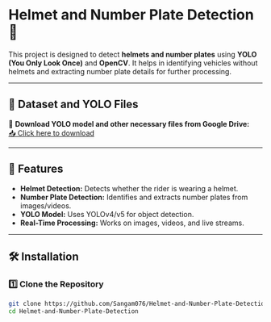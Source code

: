 # Helmet and Number Plate Detection 🚀  

This project is designed to detect **helmets and number plates** using **YOLO (You Only Look Once)** and **OpenCV**. It helps in identifying vehicles without helmets and extracting number plate details for further processing.  

---

## 📂 Dataset and YOLO Files  
🔗 **Download YOLO model and other necessary files from Google Drive:**  
[📥 Click here to download](YOUR_GOOGLE_DRIVE_LINK_HERE)  

---

## 📌 Features  
- **Helmet Detection:** Detects whether the rider is wearing a helmet.  
- **Number Plate Detection:** Identifies and extracts number plates from images/videos.  
- **YOLO Model:** Uses YOLOv4/v5 for object detection.  
- **Real-Time Processing:** Works on images, videos, and live streams.  

---

## 🛠 Installation  

### **1️⃣ Clone the Repository**  
```sh
git clone https://github.com/Sangam076/Helmet-and-Number-Plate-Detection.git
cd Helmet-and-Number-Plate-Detection
